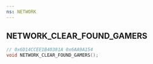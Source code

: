 ```yaml
---
ns: NETWORK
---
```

## NETWORK_CLEAR_FOUND_GAMERS

```c
// 0x6D14CCEE1B40381A 0x6AA9A154
void NETWORK_CLEAR_FOUND_GAMERS();
```

